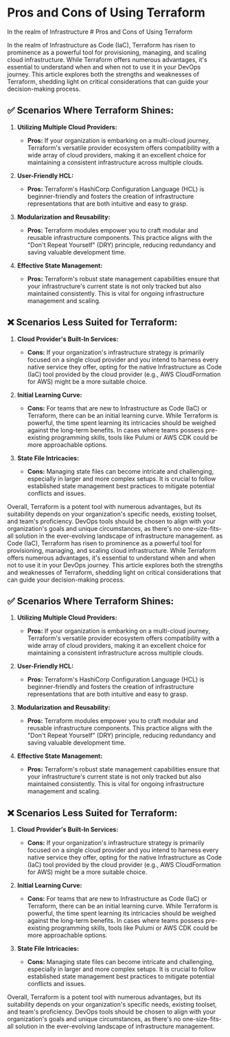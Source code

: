 # Pros and Cons of Using Terraform

In the realm of Infrastructure # Pros and Cons of Using Terraform

In the realm of Infrastructure as Code (IaC), Terraform has risen to prominence as a powerful tool for provisioning, managing, and scaling cloud infrastructure. While Terraform offers numerous advantages, it's essential to understand when and when not to use it in your DevOps journey. This article explores both the strengths and weaknesses of Terraform, shedding light on critical considerations that can guide your decision-making process.

## ✅ Scenarios Where Terraform Shines:

1. **Utilizing Multiple Cloud Providers:**
   - **Pros:** If your organization is embarking on a multi-cloud journey, Terraform's versatile provider ecosystem offers compatibility with a wide array of cloud providers, making it an excellent choice for maintaining a consistent infrastructure across multiple clouds.

2. **User-Friendly HCL:**
   - **Pros:** Terraform's HashiCorp Configuration Language (HCL) is beginner-friendly and fosters the creation of infrastructure representations that are both intuitive and easy to grasp.

3. **Modularization and Reusability:**
   - **Pros:** Terraform modules empower you to craft modular and reusable infrastructure components. This practice aligns with the "Don't Repeat Yourself" (DRY) principle, reducing redundancy and saving valuable development time.

4. **Effective State Management:**
   - **Pros:** Terraform's robust state management capabilities ensure that your infrastructure's current state is not only tracked but also maintained consistently. This is vital for ongoing infrastructure management and scaling.

## ❌ Scenarios Less Suited for Terraform:

1. **Cloud Provider's Built-In Services:**
   - **Cons:** If your organization's infrastructure strategy is primarily focused on a single cloud provider and you intend to harness every native service they offer, opting for the native Infrastructure as Code (IaC) tool provided by the cloud provider (e.g., AWS CloudFormation for AWS) might be a more suitable choice.

2. **Initial Learning Curve:**
   - **Cons:** For teams that are new to Infrastructure as Code (IaC) or Terraform, there can be an initial learning curve. While Terraform is powerful, the time spent learning its intricacies should be weighed against the long-term benefits. In cases where teams possess pre-existing programming skills, tools like Pulumi or AWS CDK could be more approachable options.

3. **State File Intricacies:**
   - **Cons:** Managing state files can become intricate and challenging, especially in larger and more complex setups. It is crucial to follow established state management best practices to mitigate potential conflicts and issues.


Overall, Terraform is a potent tool with numerous advantages, but its suitability depends on your organization's specific needs, existing toolset, and team's proficiency. DevOps tools should be chosen to align with your organization's goals and unique circumstances, as there's no one-size-fits-all solution in the ever-evolving landscape of infrastructure management.
as Code (IaC), Terraform has risen to prominence as a powerful tool for provisioning, managing, and scaling cloud infrastructure. While Terraform offers numerous advantages, it's essential to understand when and when not to use it in your DevOps journey. This article explores both the strengths and weaknesses of Terraform, shedding light on critical considerations that can guide your decision-making process.

## ✅ Scenarios Where Terraform Shines:

1. **Utilizing Multiple Cloud Providers:**
   - **Pros:** If your organization is embarking on a multi-cloud journey, Terraform's versatile provider ecosystem offers compatibility with a wide array of cloud providers, making it an excellent choice for maintaining a consistent infrastructure across multiple clouds.

2. **User-Friendly HCL:**
   - **Pros:** Terraform's HashiCorp Configuration Language (HCL) is beginner-friendly and fosters the creation of infrastructure representations that are both intuitive and easy to grasp.

3. **Modularization and Reusability:**
   - **Pros:** Terraform modules empower you to craft modular and reusable infrastructure components. This practice aligns with the "Don't Repeat Yourself" (DRY) principle, reducing redundancy and saving valuable development time.

4. **Effective State Management:**
   - **Pros:** Terraform's robust state management capabilities ensure that your infrastructure's current state is not only tracked but also maintained consistently. This is vital for ongoing infrastructure management and scaling.

## ❌ Scenarios Less Suited for Terraform:

1. **Cloud Provider's Built-In Services:**
   - **Cons:** If your organization's infrastructure strategy is primarily focused on a single cloud provider and you intend to harness every native service they offer, opting for the native Infrastructure as Code (IaC) tool provided by the cloud provider (e.g., AWS CloudFormation for AWS) might be a more suitable choice.

2. **Initial Learning Curve:**
   - **Cons:** For teams that are new to Infrastructure as Code (IaC) or Terraform, there can be an initial learning curve. While Terraform is powerful, the time spent learning its intricacies should be weighed against the long-term benefits. In cases where teams possess pre-existing programming skills, tools like Pulumi or AWS CDK could be more approachable options.

3. **State File Intricacies:**
   - **Cons:** Managing state files can become intricate and challenging, especially in larger and more complex setups. It is crucial to follow established state management best practices to mitigate potential conflicts and issues.


Overall, Terraform is a potent tool with numerous advantages, but its suitability depends on your organization's specific needs, existing toolset, and team's proficiency. DevOps tools should be chosen to align with your organization's goals and unique circumstances, as there's no one-size-fits-all solution in the ever-evolving landscape of infrastructure management.
